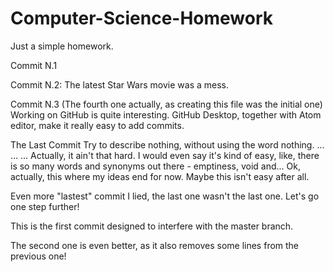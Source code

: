 # Computer-Science-Homework
Just a simple homework.

Commit N.1

Commit N.2:
The latest Star Wars movie was a mess.

Commit N.3 (The fourth one actually, as creating this file was the initial one)
Working on GitHub is quite interesting. GitHub Desktop, together with Atom editor, make it really easy to add commits.

The Last Commit
Try to describe nothing, without using the word nothing.
...
...
...
Actually, it ain't that hard. I would even say it's kind of easy, like, there is so many words and synonyms out there - emptiness, void and... Ok, actually, this where my ideas end for now. Maybe this isn't easy after all.

Even more "lastest" commit
I lied, the last one wasn't the last one. Let's go one step further!

This is the first commit designed to interfere with the master branch.

The second one is even better, as it also removes some lines from the previous one!
